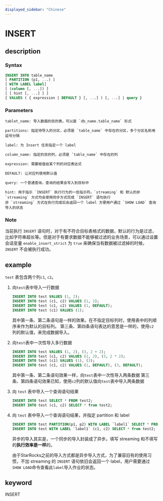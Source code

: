 ```yaml
---
displayed_sidebar: "Chinese"
---
```


# INSERT

## description

### Syntax

```sql
INSERT INTO table_name
[ PARTITION (p1, ...) ]
[ WITH LABEL label]
[ (column [, ...]) ]
[ [ hint [, ...] ] ]
{ VALUES ( { expression | DEFAULT } [, ...] ) [, ...] | query }
```

### Parameters

```plain text
tablet_name: 导入数据的目的表。可以是 `db_name.table_name` 形式

partitions: 指定待导入的分区，必须是 `table_name` 中存在的分区，多个分区名称用逗号分隔

label: 为 Insert 任务指定一个 label

column_name: 指定的目的列，必须是 `table_name` 中存在的列

expression: 需要赋值给某个列的对应表达式

DEFAULT: 让对应列使用默认值

query: 一个普通查询，查询的结果会写入到目标中

hint: 用于指示 `INSERT` 执行行为的一些指示符。`streaming` 和 默认的非 `streaming` 方式均会使用同步方式完成 `INSERT` 语句执行
非 `streaming` 方式在执行完成后会返回一个 label 方便用户通过 `SHOW LOAD` 查询导入的状态
```

### Note

当前执行 `INSERT` 语句时，对于有不符合目标表格式的数据，默认的行为是过滤，比如字符串超长等。但是对于有要求数据不能够被过滤的业务场景，可以通过设置会话变量 `enable_insert_strict` 为 `true` 来确保当有数据被过滤掉的时候，`INSERT` 不会被执行成功。

## example

`test` 表包含两个列`c1`, `c2`。

1. 向`test`表中导入一行数据

    ```sql
    INSERT INTO test VALUES (1, 2);
    INSERT INTO test (c1, c2) VALUES (1, 2);
    INSERT INTO test (c1, c2) VALUES (1, DEFAULT);
    INSERT INTO test (c1) VALUES (1);
    ```

    其中第一条、第二条语句是一样的效果。在不指定目标列时，使用表中的列顺序来作为默认的目标列。
    第三条、第四条语句表达的意思是一样的，使用`c2`列的默认值，来完成数据导入。

2. 向`test`表中一次性导入多行数据

    ```sql
    INSERT INTO test VALUES (1, 2), (3, 2 + 2);
    INSERT INTO test (c1, c2) VALUES (1, 2), (3, 2 * 2);
    INSERT INTO test (c1) VALUES (1), (3);
    INSERT INTO test (c1, c2) VALUES (1, DEFAULT), (3, DEFAULT);
    ```

    其中第一条、第二条语句效果一样，向`test`表中一次性导入两条数据
    第三条、第四条语句效果已知，使用`c2`列的默认值向`test`表中导入两条数据

3. 向 `test` 表中导入一个查询语句结果

    ```sql
    INSERT INTO test SELECT * FROM test2;
    INSERT INTO test (c1, c2) SELECT * from test2;
    ```

4. 向 `test` 表中导入一个查询语句结果，并指定 partition 和 label

    ```sql
    INSERT INTO test PARTITION(p1, p2) WITH LABEL `label1` SELECT * FROM test2;
    INSERT INTO test WITH LABEL `label1` (c1, c2) SELECT * from test2;
    ```

    异步的导入其实是，一个同步的导入封装成了异步。填写 streaming 和不填写的**执行效率是一样**的。

    由于StarRocks之前的导入方式都是异步导入方式，为了兼容旧有的使用习惯，不加 streaming 的 `INSERT` 语句依旧会返回一个 label，用户需要通过`SHOW LOAD`命令查看此`label`导入作业的状态。

## keyword

INSERT
